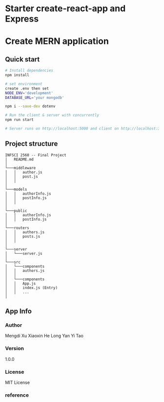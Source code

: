# Starter create-react-app and Express
# Create MERN application 

## Quick start
```bash
# Install dependencies
npm install

# set environment
create .env then set 
NODE_ENV='development'
DATABASE_URL='your mongodb'

npm i --save-dev dotenv

# Run the client & server with concurrently
npm run start

# Server runs on http://localhost:5000 and client on http://localhost:3000
```

## Project structure
```
INFSCI 2560 -- Final Project
│   README.md    
│ 
└───middleware
│   │   author.js
│   │   post.js
│   │ 
│
└───models
│   │   authorInfo.js
│   │   postInfo.js
│   │ 
│
└───public
│   │   authorInfo.js
│   │   postInfo.js
│   
└───routers
│   │   authors.js
│   │   posts.js
│   │
│
└───server
│   └───server.js
│
└───src
│   └───components
│   │   authors.js
│   │ 
│   └───components
│   │   App.js
│   │   index.js (Entry)
│   │   ...
│  
```


## App Info

### Author

Mengdi Xu
Xiaoxin He
Long Yan
Yi Tao

### Version

1.0.0

### License

MIT License

### reference

[Remix from]: https://glitch.com/~starter-cra-and-express
[create-react-app]: https://create-react-app.dev
[Express]: https://expressjs.com/
[`http-proxy-middleware`]: https://github.com/chimurai/http-proxy-middleware